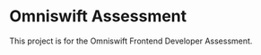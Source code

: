 # Omniswift Assessment

This project is for the Omniswift Frontend Developer Assessment.

<!-- TODO: Complete Readme -->
